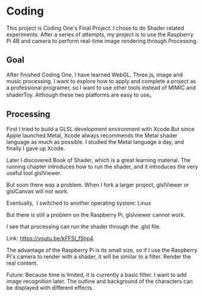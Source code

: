 # Coding

This project is Coding One's Final Project. I chose to do Shader related experiments. After a series of attempts, my project is to use the Raspberry Pi 4B and camera to perform real-time image rendering through Processing.

## Goal ##

After finished Coding One, I have learned WebGL, Three.js, image and music processing. I want to explore how to apply and complete a project as a professional programer, so I want to use other tools instead of MIMIC and shaderToy. Although 
these two platforms are easy to use。

## Processing ##
First I tried to build a GLSL development environment with Xcode.But since Apple launched Metal, Xcode always recommends the Metal shader language as much as possible. I studied the Metal language a day, and finally I gave up Xcode.

Later I discovered Book of Shader, which is a great learning material. The running chapter introduces how to run the shader, and it introduces the very useful tool glslViewer.

But soon there was a problem. When I fork a larger project, glslViewer or glslCanvas will not work.

Eventually,  I switched to another operating system: Linux

But there is still a problem on the Raspberry Pi, glslviewer cannot work.

I see that processing can run the shader through the .glsl file.

Link: https://youtu.be/kFFSI_f5hp4

The advantage of the Raspberry Pi is its small size, so if I use the Raspberry Pi's camera to render with a shader, it will be similar to a filter. Render the real content.

Future:
Because time is limited, it is currently a basic filter. I want to add image recognition later. The outline and background of the characters can be displayed with different effects.
